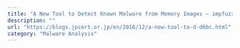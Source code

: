 ```yaml
---
title: "A New Tool to Detect Known Malware from Memory Images – impfuzzy for Volatility –"
description: ""
url: "https://blogs.jpcert.or.jp/en/2016/12/a-new-tool-to-d-d6bc.html"
category: "Malware Analysis"
---
```

